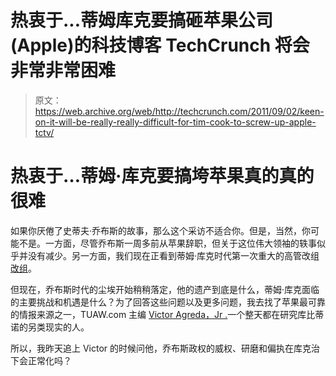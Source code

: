 # 热衷于...蒂姆库克要搞砸苹果公司(Apple)的科技博客 TechCrunch 将会非常非常困难

> 原文：<https://web.archive.org/web/http://techcrunch.com/2011/09/02/keen-on-it-will-be-really-really-difficult-for-tim-cook-to-screw-up-apple-tctv/>

# 热衷于…蒂姆·库克要搞垮苹果真的真的很难

如果你厌倦了史蒂夫·乔布斯的故事，那么这个采访不适合你。但是，当然，你可能不是。一方面，尽管乔布斯一周多前从苹果辞职，但关于这位伟大领袖的轶事似乎并没有减少。另一方面，我们现在正看到蒂姆·库克时代第一次重大的高管改组[改组](https://web.archive.org/web/20230205013315/http://www.huffingtonpost.com/2011/09/01/itunes-chief-eddy-cue-pro_n_945348.html)。

但现在，乔布斯时代的尘埃开始稍稍落定，他的遗产到底是什么，蒂姆·库克面临的主要挑战和机遇是什么？为了回答这些问题以及更多问题，我去找了苹果最可靠的情报来源之一，TUAW.com 主编 [Victor Agreda，Jr .](https://web.archive.org/web/20230205013315/http://www.crunchbase.com/person/victor-agreda)一个整天都在研究库比蒂诺的另类现实的人。

所以，我昨天追上 Victor 的时候问他，乔布斯政权的威权、研磨和偏执在库克治下会正常化吗？